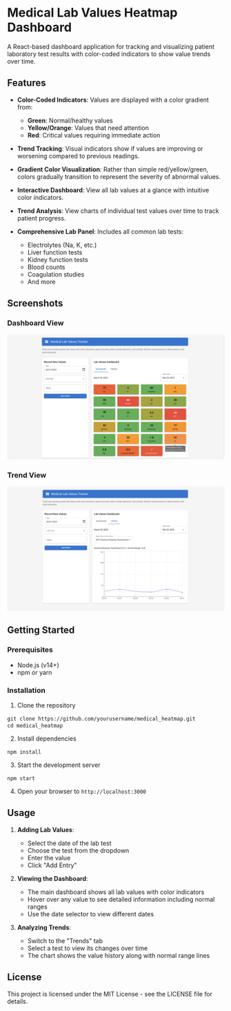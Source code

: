 # Medical Lab Values Heatmap Dashboard

A React-based dashboard application for tracking and visualizing patient laboratory test results with color-coded indicators to show value trends over time.

## Features

- **Color-Coded Indicators**: Values are displayed with a color gradient from:
  - **Green**: Normal/healthy values
  - **Yellow/Orange**: Values that need attention
  - **Red**: Critical values requiring immediate action

- **Trend Tracking**: Visual indicators show if values are improving or worsening compared to previous readings.

- **Gradient Color Visualization**: Rather than simple red/yellow/green, colors gradually transition to represent the severity of abnormal values.

- **Interactive Dashboard**: View all lab values at a glance with intuitive color indicators.

- **Trend Analysis**: View charts of individual test values over time to track patient progress.

- **Comprehensive Lab Panel**: Includes all common lab tests:
  - Electrolytes (Na, K, etc.)
  - Liver function tests
  - Kidney function tests
  - Blood counts
  - Coagulation studies
  - And more

## Screenshots

### Dashboard View
![Dashboard](images/dashboard.png)

### Trend View
![Trend](images/trends.png)

## Getting Started

### Prerequisites

- Node.js (v14+)
- npm or yarn

### Installation

1. Clone the repository
```
git clone https://github.com/yourusername/medical_heatmap.git
cd medical_heatmap
```

2. Install dependencies
```
npm install
```

3. Start the development server
```
npm start
```

4. Open your browser to `http://localhost:3000`

## Usage

1. **Adding Lab Values**:
   - Select the date of the lab test
   - Choose the test from the dropdown
   - Enter the value
   - Click "Add Entry"

2. **Viewing the Dashboard**:
   - The main dashboard shows all lab values with color indicators
   - Hover over any value to see detailed information including normal ranges
   - Use the date selector to view different dates

3. **Analyzing Trends**:
   - Switch to the "Trends" tab
   - Select a test to view its changes over time
   - The chart shows the value history along with normal range lines

## License

This project is licensed under the MIT License - see the LICENSE file for details. 